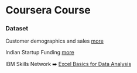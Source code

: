 # Coursera Course
### Dataset

Customer demographics and sales
[more](https://dataplatform.cloud.ibm.com/exchange/public/entry/view/f8ccaf607372882403a37d9019b3abf4)

Indian Startup Funding
[more](https://www.kaggle.com/sudalairajkumar/indian-startup-funding)

IBM Skills Network ➡️
[Excel Basics for Data Analysis](https://www.coursera.org/learn/excel-basics-data-analysis-ibm)
